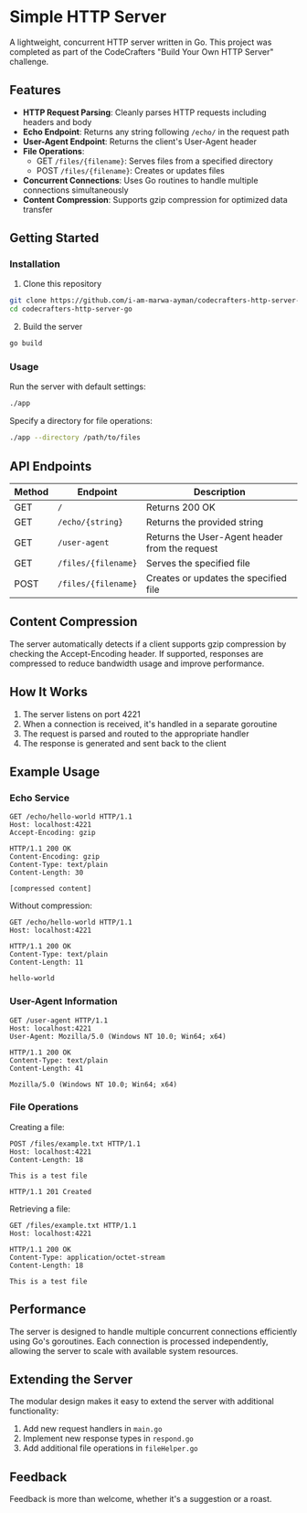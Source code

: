 # Simple HTTP Server

A lightweight, concurrent HTTP server written in Go. This project was completed as part of the CodeCrafters "Build Your Own HTTP Server" challenge.

## Features

- **HTTP Request Parsing**: Cleanly parses HTTP requests including headers and body
- **Echo Endpoint**: Returns any string following `/echo/` in the request path
- **User-Agent Endpoint**: Returns the client's User-Agent header
- **File Operations**:
  - GET `/files/{filename}`: Serves files from a specified directory
  - POST `/files/{filename}`: Creates or updates files
- **Concurrent Connections**: Uses Go routines to handle multiple connections simultaneously
- **Content Compression**: Supports gzip compression for optimized data transfer

## Getting Started

### Installation

1. Clone this repository
```bash
git clone https://github.com/i-am-marwa-ayman/codecrafters-http-server-go.git
cd codecrafters-http-server-go
```

2. Build the server
```bash
go build
```

### Usage

Run the server with default settings:
```bash
./app
```

Specify a directory for file operations:
```bash
./app --directory /path/to/files
```

## API Endpoints

| Method | Endpoint | Description |
|--------|----------|-------------|
| GET | `/` | Returns 200 OK |
| GET | `/echo/{string}` | Returns the provided string |
| GET | `/user-agent` | Returns the User-Agent header from the request |
| GET | `/files/{filename}` | Serves the specified file |
| POST | `/files/{filename}` | Creates or updates the specified file |

## Content Compression

The server automatically detects if a client supports gzip compression by checking the Accept-Encoding header. If supported, responses are compressed to reduce bandwidth usage and improve performance.

## How It Works

1. The server listens on port 4221
2. When a connection is received, it's handled in a separate goroutine
3. The request is parsed and routed to the appropriate handler
4. The response is generated and sent back to the client

## Example Usage

### Echo Service

```http
GET /echo/hello-world HTTP/1.1
Host: localhost:4221
Accept-Encoding: gzip

HTTP/1.1 200 OK
Content-Encoding: gzip
Content-Type: text/plain
Content-Length: 30

[compressed content]
```

Without compression:
```http
GET /echo/hello-world HTTP/1.1
Host: localhost:4221

HTTP/1.1 200 OK
Content-Type: text/plain
Content-Length: 11

hello-world
```

### User-Agent Information

```http
GET /user-agent HTTP/1.1
Host: localhost:4221
User-Agent: Mozilla/5.0 (Windows NT 10.0; Win64; x64)

HTTP/1.1 200 OK
Content-Type: text/plain
Content-Length: 41

Mozilla/5.0 (Windows NT 10.0; Win64; x64)
```

### File Operations

Creating a file:
```http
POST /files/example.txt HTTP/1.1
Host: localhost:4221
Content-Length: 18

This is a test file

HTTP/1.1 201 Created
```

Retrieving a file:
```http
GET /files/example.txt HTTP/1.1
Host: localhost:4221

HTTP/1.1 200 OK
Content-Type: application/octet-stream
Content-Length: 18

This is a test file
```

## Performance

The server is designed to handle multiple concurrent connections efficiently using Go's goroutines. Each connection is processed independently, allowing the server to scale with available system resources.

## Extending the Server

The modular design makes it easy to extend the server with additional functionality:

1. Add new request handlers in `main.go`
2. Implement new response types in `respond.go`
3. Add additional file operations in `fileHelper.go`

## Feedback

Feedback is more than welcome, whether it's a suggestion or a roast.